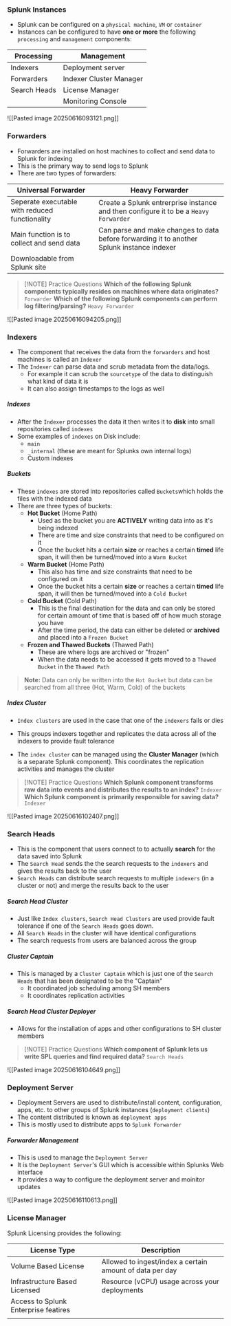 ### Splunk Instances
- Splunk can be configured on a `physical machine`, `VM` or `container`
- Instances can be configured to have **one or more** the following `processing` and `management` components:

| Processing   | Management              |
| ------------ | ----------------------- |
| Indexers     | Deployment server       |
| Forwarders   | Indexer Cluster Manager |
| Search Heads | License Manager         |
|              | Monitoring Console      |

![[Pasted image 20250616093121.png]]

### Forwarders
- Forwarders are installed on host machines to collect and send data to Splunk for indexing
- This is the primary way to send logs to Splunk
- There are two types of forwarders:

| Universal Forwarder                            | Heavy Forwarder                                                                            |
| ---------------------------------------------- | ------------------------------------------------------------------------------------------ |
| Seperate executable with reduced functionality | Create a Splunk entrerprise instance and then configure it to be a `Heavy Forwarder`       |
| Main function is to collect and send data      | Can parse and make changes to data before forwarding it to another Splunk instance indexer |
| Downloadable from Splunk site                  |                                                                                            |


> [!NOTE] Practice Questions
> **Which of the following Splunk components typically resides on machines where data originates?**
> `Forwarder`
> **Which of the following Splunk components can perform log filtering/parsing?**
> `Heavy Forwarder`

![[Pasted image 20250616094205.png]]
### Indexers
- The component that receives the data from the `forwarders` and host machines is called an `Indexer`
- The `Indexer` can parse data and scrub metadata from the data/logs. 
	- For example it can scrub the `sourcetype` of the data to distinguish what kind of data it is
	- It can also assign timestamps to the logs as well

##### Indexes
- After the `Indexer` processes the data it then writes it to **disk** into small repositories called `indexes`
- Some examples of `indexes` on Disk include:
	- `main`
	- `_internal` (these are meant for Splunks own internal logs)
	- Custom indexes

##### Buckets
- These `indexes` are stored into repositories called `Buckets`which holds the files with the indexed data 
- There are three types of buckets:
	- **Hot Bucket** (Home Path)
		- Used as the bucket you are **ACTIVELY** writing data into as it's being indexed
		-  There are time and size constraints that need to be configured on it
		- Once the bucket hits a certain **size** or reaches a certain **timed** life span, it will then be turned/moved into a `Warm Bucket`
	- **Warm Bucket** (Home Path)
		- This also has time and size constraints that need to be configured on it
		- Once the bucket hits a certain **size** or reaches a certain **timed** life span, it will then be turned/moved into a `Cold Bucket`
	- **Cold Bucket** (Cold Path)
		- This is the final destination for the data and can only be stored for certain amount of time that is based off of how much storage you have
		- After the time period, the data can either be deleted or **archived** and placed into a `Frozen Bucket`
	- **Frozen and Thawed Buckets** (Thawed Path)
		- These are where logs are archived or "frozen"
		- When the data needs to be accessed it gets moved to a `Thawed Bucket` in the `Thawed Path`

> **Note:** Data can only be written into the `Hot Bucket` but data can be searched from all three (Hot, Warm, Cold) of the buckets

##### Index Cluster
- `Index clusters` are used in the case that one of the `indexers` fails or dies
- This groups indexers together and replicates the data across all of the indexers to provide fault tolerance

- The `index cluster` can be managed using the **Cluster Manager** (which is a separate Splunk component). This coordinates the replication activities and manages the cluster

> [!NOTE] Practice Questions
> **Which Splunk component transforms raw data into events and distributes the results to an index?**
> `Indexer`
> **Which Splunk component is primarily responsible for saving data?**
> `Indexer`


![[Pasted image 20250616102407.png]]

### Search Heads
- This is the component that users connect to to actually **search** for the data saved into Splunk
- The `Search Head` sends the the search requests to the `indexers` and gives the results back to the user
- `Search Heads` can distribute search requests to multiple `indexers` (in a cluster or not) and merge the results back to the user

##### Search Head Cluster
- Just like `Index clusters`, `Search Head Clusters` are used provide fault tolerance if one of the `Search Heads` goes down.
- All `Search Heads` in the cluster will have identical configurations
- The search requests from users are balanced across the group
##### Cluster Captain
- This is managed by a `Cluster Captain` which is just one of the `Search Heads` that has been designated to be the "Captain"
	- It coordinated job scheduling among SH members
	- It coordinates replication activities
##### Search Head Cluster Deployer
- Allows for the installation of apps and other configurations to SH cluster members

> [!NOTE] Practice Questions
> **Which component of Splunk lets us write SPL queries and find required data?**
> `Search Heads`

![[Pasted image 20250616104649.png]]
### Deployment Server
- Deployment Servers are used to distribute/install content, configuration, apps, etc. to other groups of Splunk instances (`deployment clients`)
- The content distributed is known as `deployment apps`
- This is mostly used to distribute apps to `Splunk Forwarder`

##### Forwarder Management
- This is used to manage the `Deployment Server`
- It is the `Deployment Server`'s GUI which is accessible within Splunks Web interface
- It provides a way to configure the deployment server and moinitor updates

![[Pasted image 20250616110613.png]]
### License Manager

Splunk Licensing provides the following:

| License Type                         | Description                                              |
| ------------------------------------ | -------------------------------------------------------- |
| Volume Based License                 | Allowed to ingest/index a certain amount of data per day |
| Infrastructure Based Licensed        | Resource (vCPU) usage across your deployments            |
| Access to Splunk Enterprise featires |                                                          |
|                                      |                                                          |
